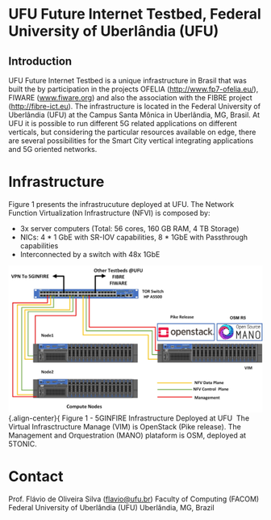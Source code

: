<!-- TITLE: UFU Future Internet Testbed -->
<!-- SUBTITLE: A quick summary of UFU Future Internet Testbed -->
# UFU Future Internet Testbed, Federal University of Uberlândia (UFU)
## Introduction
UFU Future Internet Testbed is a unique infrastructure in Brasil that was built the by participation in the projects OFELIA (http://www.fp7-ofelia.eu/), FIWARE (www.fiware.org) and also the association with the FIBRE project (http://fibre-ict.eu). The infrastructure is located in the Federal University of Uberlândia (UFU) at the Campus Santa Mônica in Uberlândia, MG, Brasil. At UFU it is possible to run different 5G related applications on different verticals, but considering the particular resources available on edge, there are several possibilities for the Smart City vertical integrating applications and 5G oriented networks.
​
# Infrastructure
Figure 1 presents the infrastrucuture deployed at UFU. The Network Function Virtualization Infrastructure (NFVI) is composed by:
* 3x server computers (Total: 56 cores, 160 GB RAM, 4 TB Storage)
* NICs: 4 * 1 GbE with SR-IOV capabilities, 8 * 1GbE with Passthrough capabilities
* Interconnected by a switch with 48x 1GbE

![Ufu Infra 5 Ginfire](/uploads/ufu/ufu-infra-5-ginfire.jpg "Ufu Infra 5 Ginfire"){.align-center}{
Figure 1 - 5GINFIRE Infrastructure Deployed at UFU
​
The Virtual Infrasctructure Manage (VIM) is OpenStack (Pike release). The Management and Orquestration (MANO) plataform is OSM, deployed at 5TONIC.
​
# Contact
Prof. Flávio de Oliveira Silva (flavio@ufu.br)
Faculty of Computing (FACOM)
Federal University of Uberlândia (UFU)
Uberlândia, MG, Brazil 
